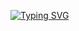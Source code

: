 [![Typing SVG](https://readme-typing-svg.demolab.com?font=Caveat&weight=500&size=50&duration=1000&color=000000&background=4DB7BB&center=true&vCenter=true&multiline=true&width=1000&height=400&lines=Unit1_repo;G11+Computer+Science+SL+Course;%7C~Lessons~%7C;%7C~Project1~%7C;%7C~Quiz~%7C;%7C~Tasks~%7C)](https://git.io/typing-svg)
